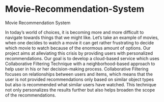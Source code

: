 # Movie-Recommendation-System
Movie Recommendation System

In today’s world of choices, it is becoming more and more difficult to navigate towards things that we might like. Let’s take an example of movies, when one decides to watch a movie it can get rather frustrating to decide which movie to watch because of the enormous amount of options. Our project aims at alleviating this crisis by providing users with personalized recommendations. Our goal is to develop a cloud-based service which uses Collaborative Filtering Technique with a neighborhood-based approach to help user in his or her decision-making process. Collaborative Filtering focuses on relationships between users and items, which means that the user is not provided recommendations only based on similar object types but also is recommended what similar users have watched. This technique not only personalizes the results further but also helps broaden the scope of the recommendations.
